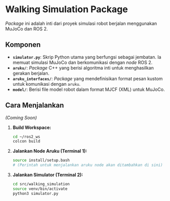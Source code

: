 # Walking Simulation Package

*Package* ini adalah inti dari proyek simulasi robot berjalan menggunakan MuJoCo dan ROS 2.

## Komponen
- **`simulator.py`**: Skrip Python utama yang berfungsi sebagai jembatan. Ia memuat simulasi MuJoCo dan berkomunikasi dengan *node* ROS 2.
- **`aruku/`**: *Package* C++ yang berisi algoritma inti untuk menghasilkan gerakan berjalan.
- **`aruku_interfaces/`**: *Package* yang mendefinisikan format pesan kustom untuk komunikasi dengan `aruku`.
- **`model/`**: Berisi file model robot dalam format MJCF (XML) untuk MuJoCo.

## Cara Menjalankan
*(Coming Soon)*

1.  **Build Workspace:**
    ```bash
    cd ~/ros2_ws
    colcon build
    ```
2.  **Jalankan Node Aruku (Terminal 1):**
    ```bash
    source install/setup.bash
    # (Perintah untuk menjalankan aruku node akan ditambahkan di sini)
    ```
3.  **Jalankan Simulator (Terminal 2):**
    ```bash
    cd src/walking_simulation
    source venv/bin/activate
    python3 simulator.py
    ```